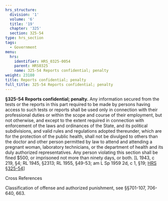 ```yaml
---
hrs_structure:
  division: '1'
  volume: '6'
  title: '19'
  chapter: '325'
  section: 325-54
type: hrs_section
tags:
  - Government
menu:
  hrs:
    identifier: HRS_0325-0054
    parent: HRS0325
    name: 325-54 Reports confidential; penalty
weight: 23180
title: Reports confidential; penalty
full_title: 325-54 Reports confidential; penalty
---
```

**§325-54 Reports confidential; penalty.** Any information secured from the tests or the reports in this part required to be made by persons having access to such tests or reports shall be used only in connection with their professional duties or within the scope and course of their employment, but not otherwise, and except to the extent required in connection with enforcement of the laws and ordinances of the State, and its political subdivisions, and valid rules and regulations adopted thereunder, which are for the protection of the public health, shall not be divulged to others than the doctor and other person permitted by law to attend and attending a pregnant woman, laboratory technicians, or the department of health and its duly authorized representatives. Any person violating this section shall be fined $500, or imprisoned not more than ninety days, or both. [L 1943, c 219, §4; RL 1945, §2313; RL 1955, §49-53; am L Sp 1959 2d, c 1, §19; [HRS §325-54](/title-19/chapter-325/section-325-54/)]

Cross References

Classification of offense and authorized punishment, see §§701-107, 706-640, 663.